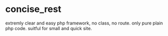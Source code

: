 # concise_rest
extremly clear and easy php framework, no class, no route.  only pure plain php code. suitful for small and quick site.
